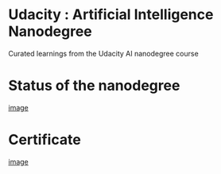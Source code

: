 # Udacity : Artificial Intelligence Nanodegree
Curated learnings from the Udacity AI nanodegree course

# Status of the nanodegree

[image](/img/status.png)

# Certificate
[image](/img/cert.png)